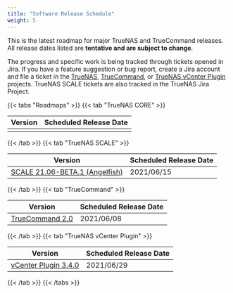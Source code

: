 ```yaml
---
title: "Software Release Schedule"
weight: 5
---
```


This is the latest roadmap for major TrueNAS and TrueCommand releases.
All release dates listed are **tentative and are subject to change**.

The progress and specific work is being tracked through tickets opened in Jira.
If you have a feature suggestion or bug report, create a Jira account and file a ticket in the [TrueNAS](https://jira.ixsystems.com/projects/NAS "TrueNAS Jira Project"), [TrueCommand](https://jira.ixsystems.com/projects/TC "TrueCommand Jira Project"), or [TrueNAS vCenter Plugin](https://jira.ixsystems.com/secure/RapidBoard.jspa?rapidView=26&projectKey=VCP "TrueNAS vCenter Plugin Project") projects.
TrueNAS SCALE tickets are also tracked in the TrueNAS Jira Project.

{{< tabs "Roadmaps" >}}
{{< tab "TrueNAS CORE" >}}

| Version                                                                                                          | Scheduled Release Date |
|------------------------------------------------------------------------------------------------------------------|------------------------|
|                                                                                                                  |                        |

{{< /tab >}}
{{< tab "TrueNAS SCALE" >}}

| Version                                                                                                                | Scheduled Release Date |
|------------------------------------------------------------------------------------------------------------------------|------------------------|
| [SCALE 21.06-BETA.1 (Angelfish)](https://jira.ixsystems.com/projects/NAS/versions/13003)                               | 2021/06/15             |

{{< /tab >}}
{{< tab "TrueCommand" >}}

| Version                                                                                                                 | Scheduled Release Date |
|-------------------------------------------------------------------------------------------------------------------------|------------------------|
| [TrueCommand 2.0](https://jira.ixsystems.com/projects/TC/versions/12907)                                                | 2021/06/08             |

{{< /tab >}}
{{< tab "TrueNAS vCenter Plugin" >}}

| Version                                                                                                                                   | Scheduled Release Date |
|-------------------------------------------------------------------------------------------------------------------------------------------|------------------------|
| [vCenter Plugin 3.4.0](https://jira.ixsystems.com/projects/VCP/versions/12302)                                                            | 2021/06/29             |

{{< /tab >}}
{{< /tabs >}}
